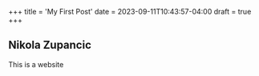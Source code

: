 +++
title = 'My First Post'
date = 2023-09-11T10:43:57-04:00
draft = true
+++

## Nikola Zupancic

This is a website
